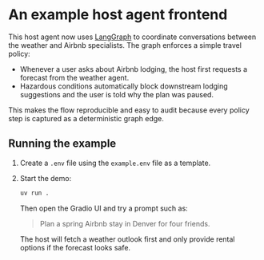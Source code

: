 # An example host agent frontend

This host agent now uses [LangGraph](https://github.com/langchain-ai/langgraph)
to coordinate conversations between the weather and Airbnb specialists. The
graph enforces a simple travel policy:

* Whenever a user asks about Airbnb lodging, the host first requests a forecast
  from the weather agent.
* Hazardous conditions automatically block downstream lodging suggestions and
  the user is told why the plan was paused.

This makes the flow reproducible and easy to audit because every policy step is
captured as a deterministic graph edge.

## Running the example

1. Create a `.env` file using the `example.env` file as a template.

2. Start the demo:

   ```bash
   uv run .
   ```

   Then open the Gradio UI and try a prompt such as:

   > Plan a spring Airbnb stay in Denver for four friends.

   The host will fetch a weather outlook first and only provide rental options
   if the forecast looks safe.

